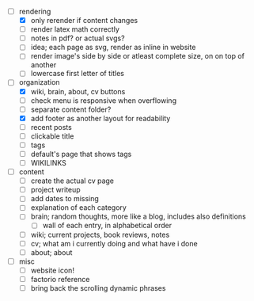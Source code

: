 -[ ] rendering
    -[X] only rerender if content changes
    -[ ] render latex math correctly
    -[ ] notes in pdf? or actual svgs?
	-[ ] idea; each page as svg, render as inline in website
    -[ ] render image's side by side or atleast complete size, on on top of another
    -[ ] lowercase first letter of titles

-[ ] organization
    -[X] wiki, brain, about, cv buttons
	-[ ] check menu is responsive when overflowing
    -[ ] separate content folder?
    -[X] add footer as another layout for readability
    -[ ] recent posts
    -[ ] clickable title
    -[ ] tags
    -[ ] default's page that shows tags
    -[ ] WIKILINKS

-[ ] content
    -[ ] create the actual cv page
    -[ ] project writeup
    -[ ] add dates to missing
    -[ ] explanation of each category
	-[ ] brain; random thoughts, more like a blog, includes also definitions
	    -[ ] wall of each entry, in alphabetical order
	-[ ] wiki; current projects, book reviews, notes
	-[ ] cv; what am i currently doing and what have i done
	-[ ] about; about

-[ ] misc
    -[ ] website icon!
    -[ ] factorio reference
    -[ ] bring back the scrolling dynamic phrases
